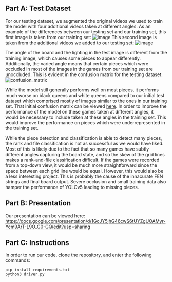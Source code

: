 ## Part A: Test Dataset

For our testing dataset, we augmented the original videos we used to train the model with four additional videos taken at different angles.
As an example of the differences between our testing set and our training set, this first image is taken from our training set:
![image](https://user-images.githubusercontent.com/26099766/145692465-4ba91862-425e-492a-b565-62d304968aed.png)
This second image is taken from the additional videos we added to our testing set:
![image](https://user-images.githubusercontent.com/26099766/145692503-ceb2e7f1-a0d7-429c-9b33-f88608ffa0b7.png)

The angle of the board and the lighting in the test image is different from the training image, which causes some pieces to appear differently. Additionally, the varied angle means that certain pieces which were occluded in most of the images in the games from our training set are unoccluded. This is evident in the confusion matrix for the testing dataset:
![confusion_matrix](https://user-images.githubusercontent.com/26099766/145692586-58a003b7-4fc6-437f-862c-b3f571725a40.png)

While the model still generally performs well on most pieces, it performs much worse on black queens and white queens compared to our initial test dataset which comprised mostly of images similar to the ones in our training set. That initial confusion matrix can be viewed [here](https://github.com/pdavis322/pdavis8-psoga-CV/blob/main/part3report.md). In order to improve the performance of the model on these games taken at different angles, it would be necessary to include taken at these angles in the training set. This would improve the performance on pieces which were underrepresented in the training set.

While the piece detection and classification is able to detect many pieces, the rank and file classification is not as successful as we would have liked. Most of this is likely due to the fact that so many games have subtly different angles capturing the board state, and so the skew of the grid lines makes a rank-and-file classification difficult. If the games were recorded from a top-down view, it would be much more straightforward since the space between each grid line would be equal. However, this would also be a less interesting project. This is probably the cause of the innacurate FEN strings and final board output. Severe occlusion and small training data also hamper the performance of YOLOv5 leading to missing pieces.

## Part B: Presentation

Our presentation can be viewed here: https://docs.google.com/presentation/d/1GcJY5jhG46cwS6tUYZgUOAMyr-Ycm9ArT-L9O_G0-GQ/edit?usp=sharing

## Part C: Instructions

In order to run our code, clone the repository, and enter the following commands:

```
pip install requirements.txt
python3 driver.py
```
